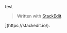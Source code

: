 <!DOCTYPE html>
<html>

<head>
  <meta charset="utf-8">
  <meta name="viewport" content="width=device-width, initial-scale=1.0">
  <title>Test</title>
  <link rel="stylesheet" href="https://stackedit.io/style.css" />
</head>

<body class="stackedit">
  <div class="s
test

> Written with [StackeEdit__html"><p>test</p>
<blockquote>
<p>Written with <a href="https://stackedit.io/">StackEdit</a>.</p>
</blockquote>
</div>
</body>

</html>](https://stackedit.io/).
<!--stackedit_data:
eyJoaXN0b3J5IjpbLTE3MjUyMzAxMDBdfQ==
-->